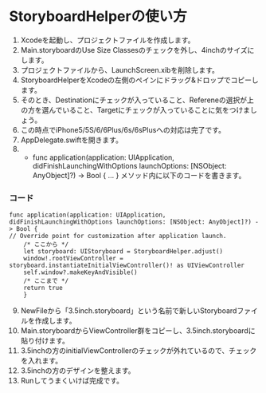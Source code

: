 # StoryboardHelperの使い方
1. Xcodeを起動し、プロジェクトファイルを作成します。
2. Main.storyboardのUse Size Classesのチェックを外し、4inchのサイズにします。
3. プロジェクトファイルから、LaunchScreen.xibを削除します。
4. StoryboardHelperをXcodeの左側のペインにドラッグ&ドロップでコピーします。
5. そのとき、Destinationにチェックが入っていること、Refereneの選択が上の方を選んでいること、Targetにチェックが入っていることに気をつけましょう。
6. この時点でiPhone5/5S/6/6Plus/6s/6sPlusへの対応は完了です。
7. AppDelegate.swiftを開きます。
8. - func application(application: UIApplication, didFinishLaunchingWithOptions launchOptions: [NSObject: AnyObject]?) -> Bool { ... } メソッド内に以下のコードを書きます。

### コード

```
func application(application: UIApplication, didFinishLaunchingWithOptions launchOptions: [NSObject: AnyObject]?) -> Bool {
// Override point for customization after application launch.
    /* ここから */
    let storyboard: UIStoryboard = StoryboardHelper.adjust()
    window!.rootViewController = storyboard.instantiateInitialViewController()! as UIViewController
    self.window?.makeKeyAndVisible()
    /* ここまで */
    return true
    }
```

9. NewFileから「3.5inch.storyboard」という名前で新しいStoryboardファイルを作成します。
10. Main.storyboardからViewController群をコピーし、3.5inch.storyboardに貼り付けます。
11. 3.5inchの方のinitialViewControllerのチェックが外れているので、チェックを入れます。
12. 3.5inchの方のデザインを整えます。
13. Runしてうまくいけば完成です。
